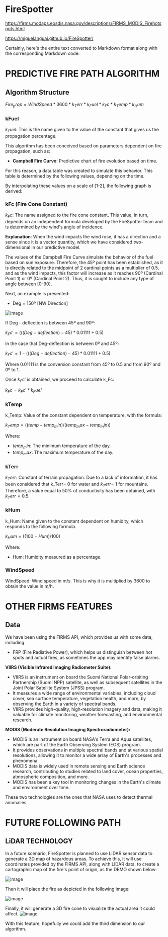 # FireSpotter

https://firms.modaps.eosdis.nasa.gov/descriptions/FIRMS_MODIS_Firehotspots.html

https://miguelanguai.github.io/FireSpotter/

Certainly, here's the entire text converted to Markdown format along with the corresponding Markdown code:


# PREDICTIVE FIRE PATH ALGORITHM

## Algorithm Structure


$Fire_prop = WindSpeed * 3600 * k_Terr * k_Fuel * k_Fc * k_Temp * k_Hum$

### kFuel

$k_Fuel:$ This is the name given to the value of the constant that gives us the propagation percentage.


This algorithm has been conceived based on parameters dependent on fire propagation, such as:

- **Campbell Fire Curve**: Predictive chart of fire evolution based on time.

For this reason, a data table was created to simulate this behavior. This table is determined by the following values, depending on the time.

By interpolating these values on a scale of [1-2], the following graph is derived:

### kFc (Fire Cone Constant)

$k_Fc$: The name assigned to the fire cone constant. This value, in turn, depends on an independent formula developed by the FireSpotter team and is determined by the wind's angle of incidence.

**Explanation**: When the wind impacts the wind rose, it has a direction and a sense since it is a vector quantity, which we have considered two-dimensional in our predictive model.

The values of the Campbell Fire Curve simulate the behavior of the fuel based on sun exposure. Therefore, the 45º point has been established, as it is directly related to the midpoint of 2 cardinal points as a multiplier of 0.5, and as the wind impacts, this factor will increase as it reaches 90º (Cardinal Point 1) or 0º (Cardinal Point 2). Thus, it is sought to include any type of angle between [0-90].

Next, an example is presented:

- Deg = 150º [NW Direction]

![image](https://github.com/miguelanguai/FireSpotter/assets/147279879/ad18cc96-c357-4b6e-866a-c4423c7f73c1)

If Deg - deflection is between 45º and 90º:

$k_Fc' = (((Deg-deflection) - 45) * 0.01111 + 0.5)$

In the case that Deg-deflection is between 0º and 45º:

$k_Fc' = 1 - (((Deg-deflection) - 45) * 0.01111 + 0.5)$


Where 0.01111 is the conversion constant from 45º to 0.5 and from 90º and 0º to 1.

Once $k_Fc'$ is obtained, we proceed to calculate k_Fc:

$k_Fc = k_Fc' * k_Fuel$

### kTemp

k_Temp: Value of the constant dependent on temperature, with the formula:

$k_Temp = ((temp - temp_min) / (temp_max - temp_min))$

Where:

- $temp_min$: The minimum temperature of the day.
- $temp_max$: The maximum temperature of the day.

### kTerr

$k_Terr:$ Constant of terrain propagation. Due to a lack of information, it has been considered that k_Terr= 0 for water and $k_Terr$= 1 for mountains. Therefore, a value equal to 50% of conductivity has been obtained, with $k_Terr= 0.5$.

### kHum

k_Hum: Name given to the constant dependent on humidity, which responds to the following formula.

$k_Hum = ((100 - Hum) / 100)$


Where:

- Hum: Humidity measured as a percentage.

### WindSpeed

WindSpeed: Wind speed in m/s. This is why it is multiplied by 3600 to obtain the value in m/h.

# OTHER FIRMS FEATURES

## Data

We have been using the FIRMS API, which provides us with some data, including:
  - FRP (Fire Radiative Power), which helps us distinguish between hot spots and actual fires, as sometimes the app may identify false alarms.

**VIIRS (Visible Infrared Imaging Radiometer Suite):**

- VIIRS is an instrument on board the Suomi National Polar-orbiting Partnership (Suomi NPP) satellite, as well as subsequent satellites in the Joint Polar Satellite System (JPSS) program.
- It measures a wide range of environmental variables, including cloud cover, sea surface temperature, vegetation health, and more, by observing the Earth in a variety of spectral bands.
- VIIRS provides high-quality, high-resolution imagery and data, making it valuable for climate monitoring, weather forecasting, and environmental research.

**MODIS (Moderate Resolution Imaging Spectroradiometer):**

- MODIS is an instrument on board NASA's Terra and Aqua satellites, which are part of the Earth Observing System (EOS) program.
- It provides observations in multiple spectral bands and at various spatial resolutions, allowing it to monitor a wide array of Earth's processes and phenomena.
- MODIS data is widely used in remote sensing and Earth science research, contributing to studies related to land cover, ocean properties, atmospheric composition, and more.
- MODIS has been a key tool in monitoring changes in the Earth's climate and environment over time.

These two technologies are the ones that NASA uses to detect thermal anomalies.

# FUTURE FOLLOWING PATH 

## LiDAR TECHNOLOGY

In a future scenario, FireSpotter is planned to use LIDAR sensor data to generate a 3D map of hazardous areas. To achieve this, it will use coordinates provided by the FIRMS API, along with LIDAR data, to create a cartographic map of the fire's point of origin, as the DEMO shown below:

![image](https://github.com/miguelanguai/FireSpotter/assets/147279879/8e7df625-6b71-4cd9-8de8-df2e02db1276)

Then it will place the fire as depicted in the following image:

![image](https://github.com/miguelanguai/FireSpotter/assets/147279879/75613040-1dd4-4034-ab32-260e5e650871)


Finally, it will generate a 3D fire cone to visualize the actual area it could affect.
![image](https://github.com/miguelanguai/FireSpotter/assets/147279879/893a6d49-7500-4274-8584-6a9d39d9928e)


With this feature, hopefully we could add the third dimension to our algorithm.
